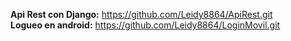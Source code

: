<strong>Api Rest con Django:</strong> 
https://github.com/Leidy8864/ApiRest.git
<br>
<strong>Logueo en android:</strong> 
https://github.com/Leidy8864/LoginMovil.git
